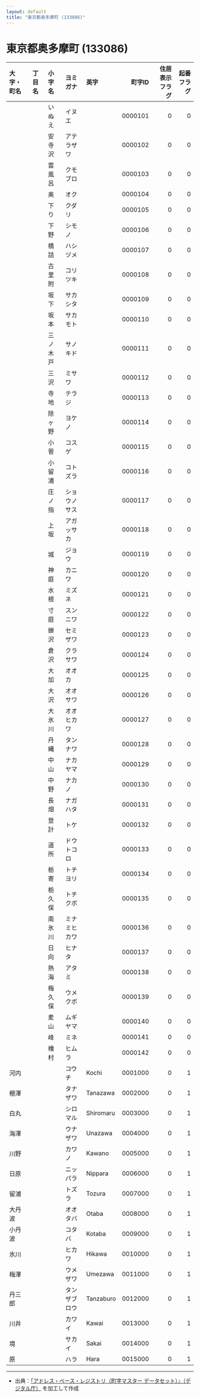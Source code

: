 ```yaml
---
layout: default
title: "東京都奥多摩町 (133086)"
---
```


# 東京都奥多摩町 (133086)

| 大字・町名 | 丁目名 | 小字名 | ヨミガナ | 英字 | 町字ID | 住居表示フラグ | 起番フラグ |
|:--------|:------|:------|:-----------------|:---------------------|--------:|----------:|--------:|
|  |  | いぬえ | イヌエ |  | 0000101 | 0 | 0 |
|  |  | 安寺沢 | アテラザワ |  | 0000102 | 0 | 0 |
|  |  | 雲風呂 | クモブロ |  | 0000103 | 0 | 0 |
|  |  | 奥 | オク |  | 0000104 | 0 | 0 |
|  |  | 下り | クダリ |  | 0000105 | 0 | 0 |
|  |  | 下野 | シモノ |  | 0000106 | 0 | 0 |
|  |  | 橋詰 | ハシヅメ |  | 0000107 | 0 | 0 |
|  |  | 古里附 | コリツキ |  | 0000108 | 0 | 0 |
|  |  | 坂下 | サカシタ |  | 0000109 | 0 | 0 |
|  |  | 坂本 | サカモト |  | 0000110 | 0 | 0 |
|  |  | 三ノ木戸 | サノキド |  | 0000111 | 0 | 0 |
|  |  | 三沢 | ミサワ |  | 0000112 | 0 | 0 |
|  |  | 寺地 | テラジ |  | 0000113 | 0 | 0 |
|  |  | 除ヶ野 | ヨケノ |  | 0000114 | 0 | 0 |
|  |  | 小菅 | コスゲ |  | 0000115 | 0 | 0 |
|  |  | 小留浦 | コトズラ |  | 0000116 | 0 | 0 |
|  |  | 庄ノ指 | ショウノサス |  | 0000117 | 0 | 0 |
|  |  | 上坂 | アガッサカ |  | 0000118 | 0 | 0 |
|  |  | 城 | ジョウ |  | 0000119 | 0 | 0 |
|  |  | 神庭 | カニワ |  | 0000120 | 0 | 0 |
|  |  | 水根 | ミズネ |  | 0000121 | 0 | 0 |
|  |  | 寸庭 | スンニワ |  | 0000122 | 0 | 0 |
|  |  | 蝉沢 | セミザワ |  | 0000123 | 0 | 0 |
|  |  | 倉沢 | クラサワ |  | 0000124 | 0 | 0 |
|  |  | 大加 | オオカ |  | 0000125 | 0 | 0 |
|  |  | 大沢 | オオサワ |  | 0000126 | 0 | 0 |
|  |  | 大氷川 | オオヒカワ |  | 0000127 | 0 | 0 |
|  |  | 丹縄 | タンナワ |  | 0000128 | 0 | 0 |
|  |  | 中山 | ナカヤマ |  | 0000129 | 0 | 0 |
|  |  | 中野 | ナカノ |  | 0000130 | 0 | 0 |
|  |  | 長畑 | ナガハタ |  | 0000131 | 0 | 0 |
|  |  | 登計 | トケ |  | 0000132 | 0 | 0 |
|  |  | 道所 | ドウトコロ |  | 0000133 | 0 | 0 |
|  |  | 栃寄 | トチヨリ |  | 0000134 | 0 | 0 |
|  |  | 栃久保 | トチクボ |  | 0000135 | 0 | 0 |
|  |  | 南氷川 | ミナミヒカワ |  | 0000136 | 0 | 0 |
|  |  | 日向 | ヒナタ |  | 0000137 | 0 | 0 |
|  |  | 熱海 | アタミ |  | 0000138 | 0 | 0 |
|  |  | 梅久保 | ウメクボ |  | 0000139 | 0 | 0 |
|  |  | 麦山 | ムギヤマ |  | 0000140 | 0 | 0 |
|  |  | 峰 | ミネ |  | 0000141 | 0 | 0 |
|  |  | 檜村 | ヒムラ |  | 0000142 | 0 | 0 |
| 河内 |  |  | コウチ | Kochi | 0001000 | 0 | 1 |
| 棚澤 |  |  | タナザワ | Tanazawa | 0002000 | 0 | 1 |
| 白丸 |  |  | シロマル | Shiromaru | 0003000 | 0 | 1 |
| 海澤 |  |  | ウナザワ | Unazawa | 0004000 | 0 | 1 |
| 川野 |  |  | カワノ | Kawano | 0005000 | 0 | 1 |
| 日原 |  |  | ニッパラ | Nippara | 0006000 | 0 | 1 |
| 留浦 |  |  | トズラ | Tozura | 0007000 | 0 | 1 |
| 大丹波 |  |  | オオタバ | Otaba | 0008000 | 0 | 1 |
| 小丹波 |  |  | コタバ | Kotaba | 0009000 | 0 | 1 |
| 氷川 |  |  | ヒカワ | Hikawa | 0010000 | 0 | 1 |
| 梅澤 |  |  | ウメザワ | Umezawa | 0011000 | 0 | 1 |
| 丹三郎 |  |  | タンザブロウ | Tanzaburo | 0012000 | 0 | 1 |
| 川井 |  |  | カワイ | Kawai | 0013000 | 0 | 1 |
| 境 |  |  | サカイ | Sakai | 0014000 | 0 | 1 |
| 原 |  |  | ハラ | Hara | 0015000 | 0 | 1 |

---

- 出典：[「アドレス・ベース・レジストリ（町字マスター データセット）』（デジタル庁）](https://www.digital.go.jp/policies/base_registry_address/) を加工して作成